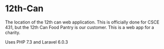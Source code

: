 # 12th-Can
The location of the 12th can web application. This is officially done for CSCE 431, but the 12th Can Food Pantry is our customer. This is a web app for a charity.

Uses PHP 7.3 and Laravel 6.0.3
